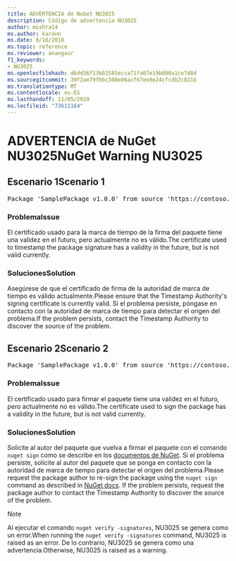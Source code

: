 ```yaml
---
title: ADVERTENCIA de NuGet NU3025
description: Código de advertencia NU3025
author: mishra14
ms.author: karann
ms.date: 8/16/2018
ms.topic: reference
ms.reviewer: anangaur
f1_keywords:
- NU3025
ms.openlocfilehash: d6dd36f13b81585ecca71fa07e19b898a1ce7d8d
ms.sourcegitcommit: 39f2ae79fbbc308e06acf67ee8e24cfcdb2c831b
ms.translationtype: MT
ms.contentlocale: es-ES
ms.lasthandoff: 11/05/2019
ms.locfileid: "73611164"
---
```

# <a name="nuget-warning-nu3025"></a><span data-ttu-id="5f8f3-103">ADVERTENCIA de NuGet NU3025</span><span class="sxs-lookup"><span data-stu-id="5f8f3-103">NuGet Warning NU3025</span></span>

## <a name="scenario-1"></a><span data-ttu-id="5f8f3-104">Escenario 1</span><span class="sxs-lookup"><span data-stu-id="5f8f3-104">Scenario 1</span></span>

<pre>Package 'SamplePackage v1.0.0' from source 'https://contoso.com/index.json': The timestamp signing certificate is not yet valid.</pre>

### <a name="issue"></a><span data-ttu-id="5f8f3-105">Problema</span><span class="sxs-lookup"><span data-stu-id="5f8f3-105">Issue</span></span>

<span data-ttu-id="5f8f3-106">El certificado usado para la marca de tiempo de la firma del paquete tiene una validez en el futuro, pero actualmente no es válido.</span><span class="sxs-lookup"><span data-stu-id="5f8f3-106">The certificate used to timestamp the package signature has a validity in the future, but is not valid currently.</span></span>


### <a name="solution"></a><span data-ttu-id="5f8f3-107">Soluciones</span><span class="sxs-lookup"><span data-stu-id="5f8f3-107">Solution</span></span>

<span data-ttu-id="5f8f3-108">Asegúrese de que el certificado de firma de la autoridad de marca de tiempo es válido actualmente.</span><span class="sxs-lookup"><span data-stu-id="5f8f3-108">Please ensure that the Timestamp Authority's signing certificate is currently valid.</span></span> <span data-ttu-id="5f8f3-109">Si el problema persiste, póngase en contacto con la autoridad de marca de tiempo para detectar el origen del problema.</span><span class="sxs-lookup"><span data-stu-id="5f8f3-109">If the problem persists, contact the Timestamp Authority to discover the source of the problem.</span></span>



## <a name="scenario-2"></a><span data-ttu-id="5f8f3-110">Escenario 2</span><span class="sxs-lookup"><span data-stu-id="5f8f3-110">Scenario 2</span></span>

<pre>Package 'SamplePackage v1.0.0' from source 'https://contoso.com/index.json': The primary signature's timestamp signing certificate is not yet valid.</pre>

### <a name="issue"></a><span data-ttu-id="5f8f3-111">Problema</span><span class="sxs-lookup"><span data-stu-id="5f8f3-111">Issue</span></span>

<span data-ttu-id="5f8f3-112">El certificado usado para firmar el paquete tiene una validez en el futuro, pero actualmente no es válido.</span><span class="sxs-lookup"><span data-stu-id="5f8f3-112">The certificate used to sign the package has a validity in the future, but is not valid currently.</span></span>


### <a name="solution"></a><span data-ttu-id="5f8f3-113">Soluciones</span><span class="sxs-lookup"><span data-stu-id="5f8f3-113">Solution</span></span>

<span data-ttu-id="5f8f3-114">Solicite al autor del paquete que vuelva a firmar el paquete con el comando `nuget sign` como se describe en los [documentos de NuGet](https://docs.microsoft.com/nuget/create-packages/sign-a-package). Si el problema persiste, solicite al autor del paquete que se ponga en contacto con la autoridad de marca de tiempo para detectar el origen del problema.</span><span class="sxs-lookup"><span data-stu-id="5f8f3-114">Please request the package author to re-sign the package using the `nuget sign` command as described in [NuGet docs](https://docs.microsoft.com/nuget/create-packages/sign-a-package). If the problem persists, request the package author to contact the Timestamp Authority to discover the source of the problem.</span></span>


> [!Note]
> <span data-ttu-id="5f8f3-115">Al ejecutar el comando `nuget verify -signatures`, NU3025 se genera como un error.</span><span class="sxs-lookup"><span data-stu-id="5f8f3-115">When running the `nuget verify -signatures` command, NU3025 is raised as an error.</span></span> <span data-ttu-id="5f8f3-116">De lo contrario, NU3025 se genera como una advertencia.</span><span class="sxs-lookup"><span data-stu-id="5f8f3-116">Otherwise, NU3025 is raised as a warning.</span></span>